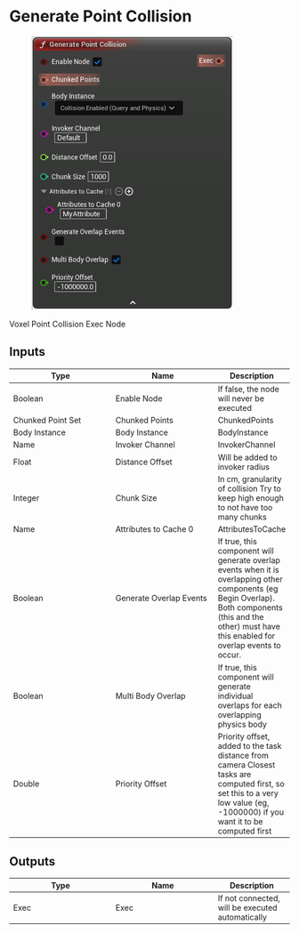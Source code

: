 # Generate Point Collision

<div align="left" data-full-width="false">

<figure><img src="Generate_Point_Collision.png" alt=""><figcaption></figcaption></figure>

</div>

Voxel Point Collision Exec Node

## Inputs

<table>
<thead><tr><th width="170">Type</th><th width="170">Name</th><th>Description</th></tr></thead>
<tbody>
<tr><td>Boolean</td><td>Enable Node</td><td>If false, the node will never be executed</td></tr>
<tr><td>Chunked Point Set</td><td>Chunked Points</td><td>ChunkedPoints</td></tr>
<tr><td>Body Instance</td><td>Body Instance</td><td>BodyInstance</td></tr>
<tr><td>Name</td><td>Invoker Channel</td><td>InvokerChannel</td></tr>
<tr><td>Float</td><td>Distance Offset</td><td>Will be added to invoker radius</td></tr>
<tr><td>Integer</td><td>Chunk Size</td><td>In cm, granularity of collision
Try to keep high enough to not have too many chunks</td></tr>
<tr><td>Name</td><td>Attributes to Cache 0</td><td>AttributesToCache</td></tr>
<tr><td>Boolean</td><td>Generate Overlap Events</td><td>If true, this component will generate overlap events when it is overlapping other components (eg Begin Overlap).
Both components (this and the other) must have this enabled for overlap events to occur.</td></tr>
<tr><td>Boolean</td><td>Multi Body Overlap</td><td>If true, this component will generate individual overlaps for each overlapping physics body</td></tr>
<tr><td>Double</td><td>Priority Offset</td><td>Priority offset, added to the task distance from camera
Closest tasks are computed first, so set this to a very low value (eg, -1000000) if you want it to be computed first</td></tr>
</tbody>
</table>

## Outputs

<table>
<thead><tr><th width="170">Type</th><th width="170">Name</th><th>Description</th></tr></thead>
<tbody>
<tr><td>Exec</td><td>Exec</td><td>If not connected, will be executed automatically</td></tr>
</tbody>
</table>